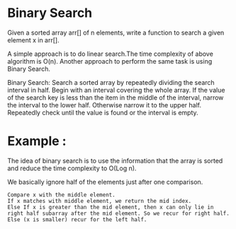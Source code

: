 
# Binary Search

Given a sorted array arr[] of n elements, write a function to search a given element x in arr[].

A simple approach is to do linear search.The time complexity of above algorithm is O(n). Another approach to perform the same task is using Binary Search.

Binary Search: Search a sorted array by repeatedly dividing the search interval in half. Begin with an interval covering the whole array. If the value of the search key is less than the item in the middle of the interval, narrow the interval to the lower half. Otherwise narrow it to the upper half. Repeatedly check until the value is found or the interval is empty.

# Example :


The idea of binary search is to use the information that the array is sorted and reduce the time complexity to O(Log n). 

We basically ignore half of the elements just after one comparison.

    Compare x with the middle element.
    If x matches with middle element, we return the mid index.
    Else If x is greater than the mid element, then x can only lie in right half subarray after the mid element. So we recur for right half.
    Else (x is smaller) recur for the left half.
